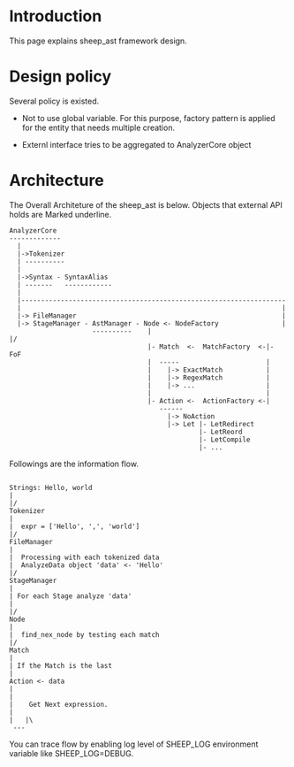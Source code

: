 # Introduction

This page explains sheep_ast framework design.  

# Design policy

Several policy is existed.

- Not to use global variable. For this purpose, factory pattern is applied for the entity that needs multiple creation.

- Externl interface tries to be aggregated to AnalyzerCore object
  
# Architecture

The Overall Architeture of the sheep_ast is below. Objects that external API holds are Marked underline.

```
AnalyzerCore
-------------
  |
  |->Tokenizer
  | ---------- 
  |
  |->Syntax - SyntaxAlias
  | -------   ------------
  |
  |-------------------------------------------------------------------
  |                                                                  |
  |-> FileManager                                                    |
  |-> StageManager - AstManager - Node <- NodeFactory                |
                     ----------    |                                 |/
                                   |- Match  <-  MatchFactory  <-|- FoF 
                                   |  -----                      |
                                   |    |-> ExactMatch           |
                                   |    |-> RegexMatch           |
                                   |    |-> ...                  |
                                   |                             |
                                   |- Action <-  ActionFactory <-|
                                      ------
                                        |-> NoAction
                                        |-> Let |- LetRedirect
                                                |- LetReord
                                                |- LetCompile
                                                |- ...
```

Followings are the information flow.

```

Strings: Hello, world
|
|/
Tokenizer
|
|  expr = ['Hello', ',', 'world']
|/
FileManager
|
|  Processing with each tokenized data
|  AnalyzeData object 'data' <- 'Hello'
|/
StageManager
|
| For each Stage analyze 'data'
|
|/
Node
|
|  find_nex_node by testing each match
|/
Match
|
| If the Match is the last
|
Action <- data
|
|
|    Get Next expression.
|
|   |\
 ---
```

You can trace flow by enabling log level of SHEEP_LOG environment variable like SHEEP_LOG=DEBUG.
